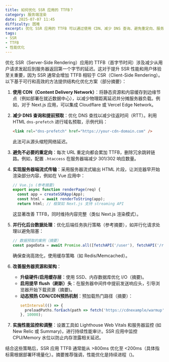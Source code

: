 ```yaml
---
title: 如何优化 SSR 应用的 TTFB？
category: 服务端渲染
date: 2025-07-07 11:45
difficulty: 困难
excerpt: 优化 SSR 应用的 TTFB 可以通过使用 CDN、减少 DNS 查询、避免重定向、服务器端流式传输和改善服务器资源等方法来实现。
tags:
- SSR
- TTFB
- 性能优化
---
```

优化 SSR（Server-Side Rendering）应用的 TTFB（首字节时间）涉及减少从用户请求发起后到服务器返回第一个字节的延迟。这对于提升 SSR 性能和用户体验至关重要，因为 SSR 通常会增加 TTFB 相较于 CSR（Client-Side Rendering）。以下基于可行和高效的方法提供结构化优化方案（部分摘要）：

1. **使用 CDN（Content Delivery Network）**：将静态资源和内容缓存到边缘节点（例如部署在就近数据中心），以减少物理距离延迟并分摊服务器负载。例如，对于 Next.js 应用，可以集成 Cloudflare 或 Vercel Edge Network。

2. **减少 DNS 查询和提前预取**：优化 DNS 查找以减少往返时间（RTT）。利用 HTML `dns-prefetch` 进行域名预取，示例代码：
   ```html
   <link rel="dns-prefetch" href="https://your-cdn-domain.com" />
   ```
   此法可从源头缩短网络延迟。

3. **避免不必要的重定向**：每次 URL 重定向都会累加 TTFB，删除冗余跳转链路。例如，配置 `.htaccess` 在服务器端减少 301/302 响应数量。

4. **实现服务器端流式传输**：采用服务器流式输出 HTML 片段，让浏览器早开始渲染部分内容，例如在 Vue 应用中：
   ```js
   // Vue.js (参考摘要)
   export async function renderPage(req) {
     const app = createSSRApp(App);
     const html = await renderToString(app);
     return html; // 框架如 Next.js 支持 streaming API
   ```
   这显著改善 TTFB，同时维持内容完整（类似 Next.js 渲染模式）。

5. **并行化后台数据处理**：优化后端任务执行策略（参考摘要），如并行化请求处理以避免阻塞：
   ```js
   // 数据预取的案例（摘要）
   const pageData = await Promise.all([fetchAPI('/user'), fetchAPI('/recommends')]);
   ```
   确保查询高效化，使用缓存策略（如 Redis/Memcached）。

6. **改善服务器资源和架构**：
   - **升级硬件/启用缓存层**：使用 SSD、内存数据库优化 I/O（摘要)。
   - **启用提早 flush（刷新）头**：在服务器中间件中提前发送响应头，引导浏览器开始下载资源（摘要)。
   - **动态预热 CDN/CDN预热机制**：预加载热门路径（摘要）：
     ```js
     setInterval(() => {
       preloadPaths.forEach(path => fetch('https://cdnexample/warmup'));
     }, 10000);
     ```

7. **实施性能监控和调整**：设置工具如 Lighthouse Web Vitals 和服务器监控 (如 New Relic 或 Summary)，进行持续性能审计。SSR 应用中监控 CPU/Memory 水位以防止内存泄露相关延迟。

结合这些策略后，SSR 应用 TTFB 通常能从 >800ms 优化至 <200ms（具体指标需根据部署环境量化）。摘要推荐强调，性能优化是持续进程（)。
